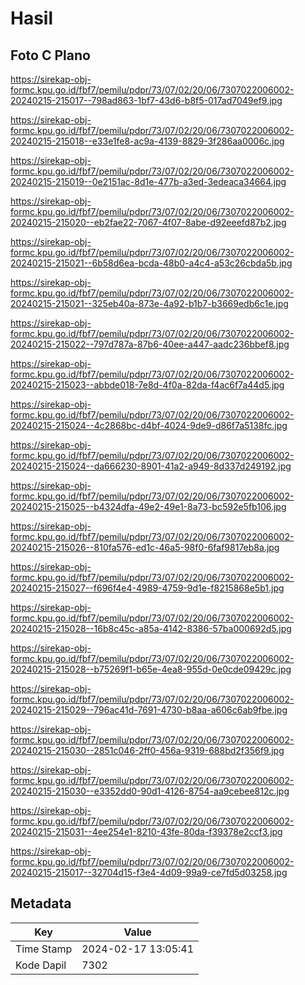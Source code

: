 # Hasil

## Foto C Plano

https://sirekap-obj-formc.kpu.go.id/fbf7/pemilu/pdpr/73/07/02/20/06/7307022006002-20240215-215017--798ad863-1bf7-43d6-b8f5-017ad7049ef9.jpg

https://sirekap-obj-formc.kpu.go.id/fbf7/pemilu/pdpr/73/07/02/20/06/7307022006002-20240215-215018--e33e1fe8-ac9a-4139-8829-3f286aa0006c.jpg

https://sirekap-obj-formc.kpu.go.id/fbf7/pemilu/pdpr/73/07/02/20/06/7307022006002-20240215-215019--0e2151ac-8d1e-477b-a3ed-3edeaca34664.jpg

https://sirekap-obj-formc.kpu.go.id/fbf7/pemilu/pdpr/73/07/02/20/06/7307022006002-20240215-215020--eb2fae22-7067-4f07-8abe-d92eeefd87b2.jpg

https://sirekap-obj-formc.kpu.go.id/fbf7/pemilu/pdpr/73/07/02/20/06/7307022006002-20240215-215021--6b58d6ea-bcda-48b0-a4c4-a53c26cbda5b.jpg

https://sirekap-obj-formc.kpu.go.id/fbf7/pemilu/pdpr/73/07/02/20/06/7307022006002-20240215-215021--325eb40a-873e-4a92-b1b7-b3669edb6c1e.jpg

https://sirekap-obj-formc.kpu.go.id/fbf7/pemilu/pdpr/73/07/02/20/06/7307022006002-20240215-215022--797d787a-87b6-40ee-a447-aadc236bbef8.jpg

https://sirekap-obj-formc.kpu.go.id/fbf7/pemilu/pdpr/73/07/02/20/06/7307022006002-20240215-215023--abbde018-7e8d-4f0a-82da-f4ac6f7a44d5.jpg

https://sirekap-obj-formc.kpu.go.id/fbf7/pemilu/pdpr/73/07/02/20/06/7307022006002-20240215-215024--4c2868bc-d4bf-4024-9de9-d86f7a5138fc.jpg

https://sirekap-obj-formc.kpu.go.id/fbf7/pemilu/pdpr/73/07/02/20/06/7307022006002-20240215-215024--da666230-8901-41a2-a949-8d337d249192.jpg

https://sirekap-obj-formc.kpu.go.id/fbf7/pemilu/pdpr/73/07/02/20/06/7307022006002-20240215-215025--b4324dfa-49e2-49e1-8a73-bc592e5fb106.jpg

https://sirekap-obj-formc.kpu.go.id/fbf7/pemilu/pdpr/73/07/02/20/06/7307022006002-20240215-215026--810fa576-ed1c-46a5-98f0-6faf9817eb8a.jpg

https://sirekap-obj-formc.kpu.go.id/fbf7/pemilu/pdpr/73/07/02/20/06/7307022006002-20240215-215027--f696f4e4-4989-4759-9d1e-f8215868e5b1.jpg

https://sirekap-obj-formc.kpu.go.id/fbf7/pemilu/pdpr/73/07/02/20/06/7307022006002-20240215-215028--16b8c45c-a85a-4142-8386-57ba000692d5.jpg

https://sirekap-obj-formc.kpu.go.id/fbf7/pemilu/pdpr/73/07/02/20/06/7307022006002-20240215-215028--b75269f1-b65e-4ea8-955d-0e0cde09429c.jpg

https://sirekap-obj-formc.kpu.go.id/fbf7/pemilu/pdpr/73/07/02/20/06/7307022006002-20240215-215029--796ac41d-7691-4730-b8aa-a606c6ab9fbe.jpg

https://sirekap-obj-formc.kpu.go.id/fbf7/pemilu/pdpr/73/07/02/20/06/7307022006002-20240215-215030--2851c046-2ff0-456a-9319-688bd2f356f9.jpg

https://sirekap-obj-formc.kpu.go.id/fbf7/pemilu/pdpr/73/07/02/20/06/7307022006002-20240215-215030--e3352dd0-90d1-4126-8754-aa9cebee812c.jpg

https://sirekap-obj-formc.kpu.go.id/fbf7/pemilu/pdpr/73/07/02/20/06/7307022006002-20240215-215031--4ee254e1-8210-43fe-80da-f39378e2ccf3.jpg

https://sirekap-obj-formc.kpu.go.id/fbf7/pemilu/pdpr/73/07/02/20/06/7307022006002-20240215-215017--32704d15-f3e4-4d09-99a9-ce7fd5d03258.jpg


## Metadata

| Key        | Value               |
| ---------- | ------------------- |
| Time Stamp | 2024-02-17 13:05:41 |
| Kode Dapil | 7302                |



